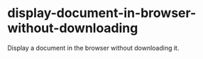 # display-document-in-browser-without-downloading
Display a document in the browser without downloading it.
